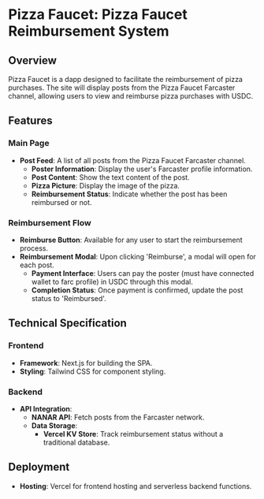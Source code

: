 # Pizza Faucet: Pizza Faucet Reimbursement System

## Overview
Pizza Faucet is a dapp designed to facilitate the reimbursement of pizza purchases. The site will display posts from the Pizza Faucet Farcaster channel, allowing users to view and reimburse pizza purchases with USDC.

## Features

### Main Page
- **Post Feed**: A list of all posts from the Pizza Faucet Farcaster channel.
  - **Poster Information**: Display the user's Farcaster profile information.
  - **Post Content**: Show the text content of the post.
  - **Pizza Picture**: Display the image of the pizza.
  - **Reimbursement Status**: Indicate whether the post has been reimbursed or not.
  
### Reimbursement Flow
- **Reimburse Button**: Available for any user to start the reimbursement process.
- **Reimbursement Modal**: Upon clicking 'Reimburse', a modal will open for each post.
  - **Payment Interface**: Users can pay the poster (must have connected wallet to farc profile) in USDC through this modal.
  - **Completion Status**: Once payment is confirmed, update the post status to 'Reimbursed'.

## Technical Specification

### Frontend
- **Framework**: Next.js for building the SPA.
- **Styling**: Tailwind CSS for component styling.

### Backend
- **API Integration**: 
  - **NANAR API**: Fetch posts from the Farcaster network.
  - **Data Storage**: 
    - **Vercel KV Store**: Track reimbursement status without a traditional database.

## Deployment
- **Hosting**: Vercel for frontend hosting and serverless backend functions.